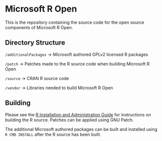 Microsoft R Open
================

This is the repository containing the source code for the open source components of Microsoft R Open.


Directory Structure
-------------------

`/additionalPackages` -> Microsoft authored GPLv2 licensed R packages

`/patch`              -> Patches made to the R source code when building Microsoft R Open

`/source`             -> CRAN R source code

`/vendor`             -> Libraries needed to build Microsoft R Open



Building
--------

Please see the [R Installation and Administration Guide](https://cran.r-project.org/doc/manuals/r-release/R-admin.html) for instructions on building the R source. Patches can be applied using GNU Patch.

The additional Microsoft authored packages can be built and installed using `R CMD INSTALL` after the R source has been built.
